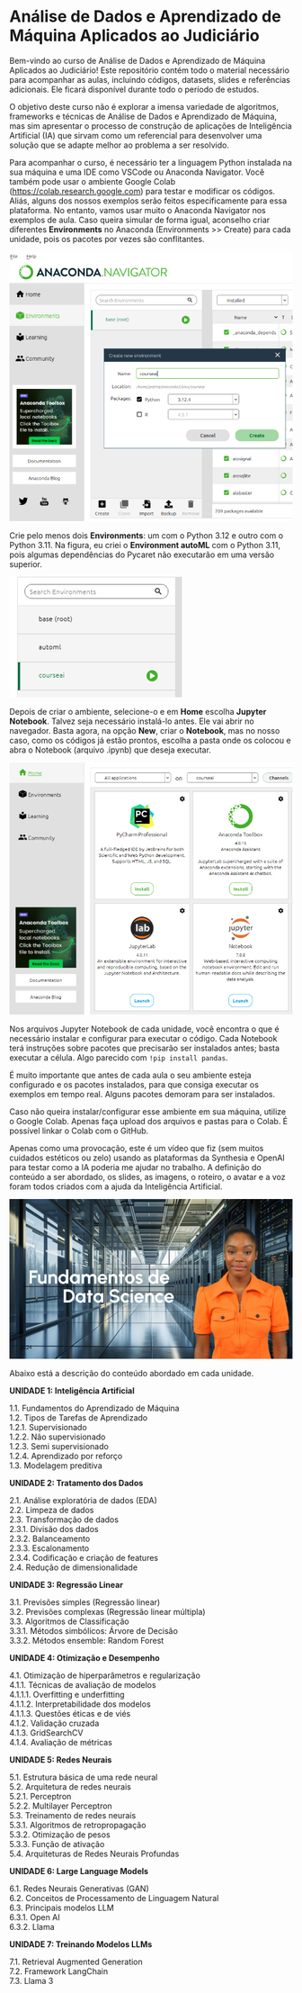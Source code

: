# Análise de Dados e Aprendizado de Máquina Aplicados ao Judiciário

Bem-vindo ao curso de Análise de Dados e Aprendizado de Máquina Aplicados ao Judiciário! Este repositório contém todo o material necessário para acompanhar as aulas, incluindo códigos, datasets, slides e referências adicionais. Ele ficará disponível durante todo o período de estudos.

O objetivo deste curso não é explorar a imensa variedade de algoritmos, frameworks e técnicas de Análise de Dados e Aprendizado de Máquina, mas sim apresentar o processo de construção de aplicações de Inteligência Artificial (IA) que sirvam como um referencial para desenvolver uma solução que se adapte melhor ao problema a ser resolvido.

Para acompanhar o curso, é necessário ter a linguagem Python instalada na sua máquina e uma IDE como VSCode ou Anaconda Navigator. Você também pode usar o ambiente Google Colab (https://colab.research.google.com) para testar e modificar os códigos. Aliás, alguns dos nossos exemplos serão feitos especificamente para essa plataforma. No entanto, vamos usar muito o Anaconda Navigator nos exemplos de aula. Caso queira simular de forma igual, aconselho criar diferentes **Environments** no Anaconda (Environments >> Create) para cada unidade, pois os pacotes por vezes são conflitantes.

![](images/anaconda.png)

Crie pelo menos dois **Environments**: um com o Python 3.12 e outro com o Python 3.11. Na figura, eu criei o **Environment autoML** com o Python 3.11, pois algumas dependências do Pycaret não executarão em uma versão superior.

![](images/anaconda2.png)

Depois de criar o ambiente, selecione-o e em **Home** escolha **Jupyter Notebook**. Talvez seja necessário instalá-lo antes. Ele vai abrir no navegador. Basta agora, na opção **New**, criar o **Notebook**, mas no nosso caso, como os códigos já estão prontos, escolha a pasta onde os colocou e abra o Notebook (arquivo .ipynb) que deseja executar.

![](images/jupyter.png)

Nos arquivos Jupyter Notebook de cada unidade, você encontra o que é necessário instalar e configurar para executar o código. Cada Notebook terá instruções sobre pacotes que precisarão ser instalados antes; basta executar a célula. Algo parecido com `!pip install pandas`.

É muito importante que antes de cada aula o seu ambiente esteja configurado e os pacotes instalados, para que consiga executar os exemplos em tempo real. Alguns pacotes demoram para ser instalados.

Caso não queira instalar/configurar esse ambiente em sua máquina, utilize o Google Colab. Apenas faça upload dos arquivos e pastas para o Colab. É possível linkar o Colab com o GitHub.

Apenas como uma provocação, este é um vídeo que fiz (sem muitos cuidados estéticos ou zelo) usando as plataformas da Synthesia e OpenAI para testar como a IA poderia me ajudar no trabalho. A definição do conteúdo a ser abordado, os slides, as imagens, o roteiro, o avatar e a voz foram todos criados com a ajuda da Inteligência Artificial.

[![Profissões da Ciência de Dados](images/thumbnail.jpeg)](https://share.synthesia.io/embeds/videos/42da21fb-4c2f-4a78-a724-dc107b0f920b)

Abaixo está a descrição do conteúdo abordado em cada unidade.


**UNIDADE 1: Inteligência Artificial**

1.1. Fundamentos do Aprendizado de Máquina  
1.2. Tipos de Tarefas de Aprendizado  
  1.2.1. Supervisionado  
  1.2.2. Não supervisionado  
  1.2.3. Semi supervisionado  
  1.2.4. Aprendizado por reforço  
1.3. Modelagem preditiva  

**UNIDADE 2: Tratamento dos Dados**

2.1. Análise exploratória de dados (EDA)  
2.2. Limpeza de dados  
2.3. Transformação de dados  
  2.3.1. Divisão dos dados  
  2.3.2. Balanceamento  
  2.3.3. Escalonamento  
  2.3.4. Codificação e criação de features  
2.4. Redução de dimensionalidade  

**UNIDADE 3: Regressão Linear**

3.1. Previsões simples (Regressão linear)  
3.2. Previsões complexas (Regressão linear múltipla)  
3.3. Algoritmos de Classificação  
  3.3.1. Métodos simbólicos: Árvore de Decisão  
  3.3.2. Métodos ensemble: Random Forest  

**UNIDADE 4: Otimização e Desempenho**

4.1. Otimização de hiperparâmetros e regularização  
  4.1.1. Técnicas de avaliação de modelos  
    4.1.1.1. Overfitting e underfitting  
    4.1.1.2. Interpretabilidade dos modelos  
    4.1.1.3. Questões éticas e de viés  
  4.1.2. Validação cruzada  
  4.1.3. GridSearchCV  
  4.1.4. Avaliação de métricas  

**UNIDADE 5: Redes Neurais**

5.1. Estrutura básica de uma rede neural  
5.2. Arquitetura de redes neurais  
  5.2.1. Perceptron  
  5.2.2. Multilayer Perceptron  
5.3. Treinamento de redes neurais  
  5.3.1. Algoritmos de retropropagação  
  5.3.2. Otimização de pesos  
  5.3.3. Função de ativação  
5.4. Arquiteturas de Redes Neurais Profundas  

**UNIDADE 6: Large Language Models**

6.1. Redes Neurais Generativas (GAN)  
6.2. Conceitos de Processamento de Linguagem Natural  
6.3. Principais modelos LLM  
  6.3.1. Open AI  
  6.3.2. Llama  

**UNIDADE 7: Treinando Modelos LLMs**

7.1. Retrieval Augmented Generation  
7.2. Framework LangChain  
7.3. Llama 3  
